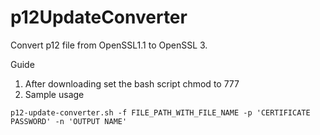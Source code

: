 # p12UpdateConverter

Convert p12 file from OpenSSL1.1 to OpenSSL 3.

Guide
1. After downloading set the bash script chmod to 777
2. Sample usage
```
p12-update-converter.sh -f FILE_PATH_WITH_FILE_NAME -p 'CERTIFICATE PASSWORD' -n 'OUTPUT NAME' 
``` 
